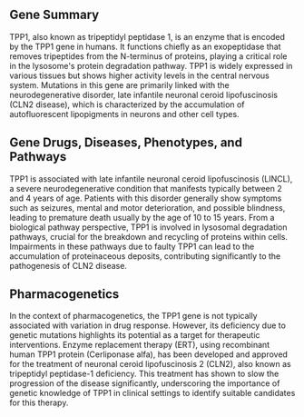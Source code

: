## Gene Summary
TPP1, also known as tripeptidyl peptidase 1, is an enzyme that is encoded by the TPP1 gene in humans. It functions chiefly as an exopeptidase that removes tripeptides from the N-terminus of proteins, playing a critical role in the lysosome's protein degradation pathway. TPP1 is widely expressed in various tissues but shows higher activity levels in the central nervous system. Mutations in this gene are primarily linked with the neurodegenerative disorder, late infantile neuronal ceroid lipofuscinosis (CLN2 disease), which is characterized by the accumulation of autofluorescent lipopigments in neurons and other cell types.

## Gene Drugs, Diseases, Phenotypes, and Pathways
TPP1 is associated with late infantile neuronal ceroid lipofuscinosis (LINCL), a severe neurodegenerative condition that manifests typically between 2 and 4 years of age. Patients with this disorder generally show symptoms such as seizures, mental and motor deterioration, and possible blindness, leading to premature death usually by the age of 10 to 15 years. From a biological pathway perspective, TPP1 is involved in lysosomal degradation pathways, crucial for the breakdown and recycling of proteins within cells. Impairments in these pathways due to faulty TPP1 can lead to the accumulation of proteinaceous deposits, contributing significantly to the pathogenesis of CLN2 disease.

## Pharmacogenetics
In the context of pharmacogenetics, the TPP1 gene is not typically associated with variation in drug response. However, its deficiency due to genetic mutations highlights its potential as a target for therapeutic interventions. Enzyme replacement therapy (ERT), using recombinant human TPP1 protein (Cerliponase alfa), has been developed and approved for the treatment of neuronal ceroid lipofuscinosis 2 (CLN2), also known as tripeptidyl peptidase-1 deficiency. This treatment has shown to slow the progression of the disease significantly, underscoring the importance of genetic knowledge of TPP1 in clinical settings to identify suitable candidates for this therapy.